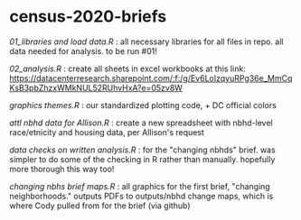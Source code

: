 # census-2020-briefs

*01_libraries and load data.R* : all necessary libraries for all files in repo. all data needed for analysis. to be run #01!

*02_analysis.R* : create all sheets in excel workbooks at this link: https://datacenterresearch.sharepoint.com/:f:/g/Ev6LoIzqyuRPg36e_MmCqKsB3pbZhzxWMkNUL52RUhvHxA?e=05zv8W

*graphics themes.R* : our standardized plotting code, + DC official colors 

*attl nbhd data for Allison.R* : create a new spreadsheet with nbhd-level race/etnicity and housing data, per Allison's request

*data checks on written analysis.R* : for the "changing nbhds" brief. was simpler to do some of the checking in R rather than manually. hopefully more thorough this way too! 

*changing nbhs brief maps.R* : all graphics for the first brief, "changing neighborhoods." outputs PDFs to outputs/nbhd change maps, which is where Cody pulled from for the brief (via github)